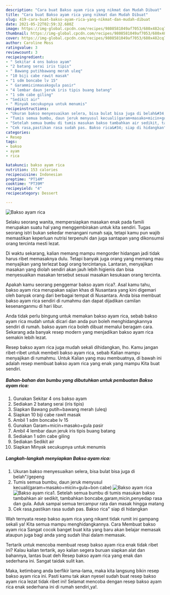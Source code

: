 ```yaml
---
description: "Cara buat Bakso ayam rica yang nikmat dan Mudah Dibuat"
title: "Cara buat Bakso ayam rica yang nikmat dan Mudah Dibuat"
slug: 419-cara-buat-bakso-ayam-rica-yang-nikmat-dan-mudah-dibuat
date: 2021-05-22T02:59:32.680Z
image: https://img-global.cpcdn.com/recipes/9808581049af7053/680x482cq70/bakso-ayam-rica-foto-resep-utama.jpg
thumbnail: https://img-global.cpcdn.com/recipes/9808581049af7053/680x482cq70/bakso-ayam-rica-foto-resep-utama.jpg
cover: https://img-global.cpcdn.com/recipes/9808581049af7053/680x482cq70/bakso-ayam-rica-foto-resep-utama.jpg
author: Caroline Moss
ratingvalue: 3
reviewcount: 3
recipeingredient:
- " Sekitar 4 ons bakso ayam"
- "2 batang serai iris tipis"
- " Bawang putihbawang merah uleq"
- "10 biji cabe rawit masak"
- "1 sdm boncabe lv 15"
- " Garammicinmasakogula pasir"
- "4 lembar daun jeruk iris tipis buang batang"
- "1 sdm cabe giling"
- "Sedikit air"
- " Minyak secukupnya untuk menumis"
recipeinstructions:
- "Ukuran bakso menyesuaikan selera, bisa bulat bisa juga di belah&#34;/gepeng"
- "Tumis semua bumbu, daun jeruk menyusul kecuali(garam+masako+micin+gula+bon cabe)"
- "Setelah semua bumbu di tumis masukan bakso tambahkan air sedikit, tambahkan boncabe,garam,micin,penyedap rasa dan gula. Aduk sampai semua tercampur rata dan masak hingga matang"
- "Cek rasa,pastikan rasa sudah pas. Bakso rica&#34; siap di hidangkan"
categories:
- Resep
tags:
- bakso
- ayam
- rica

katakunci: bakso ayam rica 
nutrition: 153 calories
recipecuisine: Indonesian
preptime: "PT14M"
cooktime: "PT39M"
recipeyield: "4"
recipecategory: Dessert

---
```



![Bakso ayam rica](https://img-global.cpcdn.com/recipes/9808581049af7053/680x482cq70/bakso-ayam-rica-foto-resep-utama.jpg)

Selaku seorang wanita, mempersiapkan masakan enak pada famili merupakan suatu hal yang menggembirakan untuk kita sendiri. Tugas seorang istri bukan sekedar menangani rumah saja, tetapi kamu pun wajib memastikan keperluan nutrisi terpenuhi dan juga santapan yang dikonsumsi orang tercinta mesti lezat.

Di waktu  sekarang, kalian memang mampu mengorder hidangan jadi tidak harus ribet memasaknya dulu. Tetapi banyak juga orang yang memang mau menyajikan yang terlezat bagi orang tercintanya. Lantaran, menyajikan masakan yang diolah sendiri akan jauh lebih higienis dan bisa menyesuaikan masakan tersebut sesuai masakan kesukaan orang tercinta. 



Apakah kamu seorang penggemar bakso ayam rica?. Asal kamu tahu, bakso ayam rica merupakan sajian khas di Nusantara yang kini digemari oleh banyak orang dari berbagai tempat di Nusantara. Anda bisa membuat bakso ayam rica sendiri di rumahmu dan dapat dijadikan camilan kesenanganmu di hari libur.

Anda tidak perlu bingung untuk memakan bakso ayam rica, sebab bakso ayam rica mudah untuk dicari dan anda pun boleh menghidangkannya sendiri di rumah. bakso ayam rica boleh dibuat memalui beragam cara. Sekarang ada banyak resep modern yang menjadikan bakso ayam rica semakin lebih lezat.

Resep bakso ayam rica juga mudah sekali dihidangkan, lho. Kamu jangan ribet-ribet untuk membeli bakso ayam rica, sebab Kalian mampu menyajikan di rumahmu. Untuk Kalian yang mau membuatnya, di bawah ini adalah resep membuat bakso ayam rica yang enak yang mampu Kita buat sendiri.

<!--inarticleads1-->

##### Bahan-bahan dan bumbu yang dibutuhkan untuk pembuatan Bakso ayam rica:

1. Gunakan  Sekitar 4 ons bakso ayam
1. Sediakan 2 batang serai (iris tipis)
1. Siapkan  Bawang putih+bawang merah (uleq)
1. Siapkan 10 biji cabe rawit masak
1. Ambil 1 sdm boncabe lv 15
1. Gunakan  Garam+micin+masako+gula pasir
1. Ambil 4 lembar daun jeruk iris tipis buang batang
1. Sediakan 1 sdm cabe giling
1. Sediakan Sedikit air
1. Siapkan  Minyak secukupnya untuk menumis




<!--inarticleads2-->

##### Langkah-langkah menyiapkan Bakso ayam rica:

1. Ukuran bakso menyesuaikan selera, bisa bulat bisa juga di belah&#34;/gepeng
1. Tumis semua bumbu, daun jeruk menyusul kecuali(garam+masako+micin+gula+bon cabe)
<img src="https://img-global.cpcdn.com/steps/30a404728d459811/160x128cq70/bakso-ayam-rica-langkah-memasak-2-foto.jpg" alt="Bakso ayam rica"><img src="https://img-global.cpcdn.com/steps/aac5d6c73624a05d/160x128cq70/bakso-ayam-rica-langkah-memasak-2-foto.jpg" alt="Bakso ayam rica">1. Setelah semua bumbu di tumis masukan bakso tambahkan air sedikit, tambahkan boncabe,garam,micin,penyedap rasa dan gula. Aduk sampai semua tercampur rata dan masak hingga matang
1. Cek rasa,pastikan rasa sudah pas. Bakso rica&#34; siap di hidangkan




Wah ternyata resep bakso ayam rica yang nikamt tidak rumit ini gampang sekali ya! Kita semua mampu menghidangkannya. Cara Membuat bakso ayam rica Sangat cocok banget buat kita yang baru akan belajar memasak ataupun juga bagi anda yang sudah lihai dalam memasak.

Tertarik untuk mencoba membuat resep bakso ayam rica enak tidak ribet ini? Kalau kalian tertarik, ayo kalian segera buruan siapkan alat dan bahannya, lantas buat deh Resep bakso ayam rica yang enak dan sederhana ini. Sangat taidak sulit kan. 

Maka, ketimbang anda berfikir lama-lama, maka kita langsung bikin resep bakso ayam rica ini. Pasti kamu tak akan nyesel sudah buat resep bakso ayam rica lezat tidak ribet ini! Selamat mencoba dengan resep bakso ayam rica enak sederhana ini di rumah sendiri,ya!.

